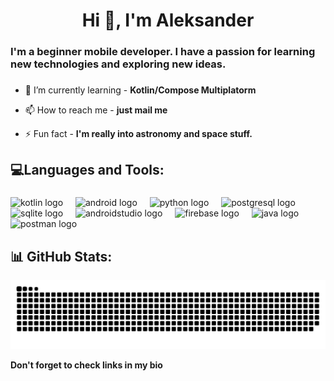 <h1 align="center">Hi 👋, I'm Aleksander</h1>
<h3 align="left">I'm a beginner mobile developer. I have a passion for learning new technologies and exploring new ideas.</h3>

###

- 🌱 I’m currently learning - **Kotlin/Compose Multiplatorm**

- 📫 How to reach me - **just mail me**

- ⚡ Fun fact - **I'm really into astronomy and space stuff.**
  
###


<h2 align="left">💻Languages and Tools:</h2>

###

<div align="left">
  <img src="https://cdn.jsdelivr.net/gh/devicons/devicon/icons/kotlin/kotlin-original.svg" height="40" alt="kotlin logo"  />
  <img width="12" />
  <img src="https://cdn.simpleicons.org/android/3DDC84" height="40" alt="android logo"  />
  <img width="12" />
  <img src="https://cdn.jsdelivr.net/gh/devicons/devicon/icons/python/python-original.svg" height="40" alt="python logo"  />
  <img width="12" />
  <img src="https://cdn.jsdelivr.net/gh/devicons/devicon/icons/postgresql/postgresql-original.svg" height="40" alt="postgresql logo"  />
  <img width="12" />
  <img src="https://cdn.jsdelivr.net/gh/devicons/devicon/icons/sqlite/sqlite-original.svg" height="40" alt="sqlite logo"  />
  <img width="12" />
  <img src="https://cdn.jsdelivr.net/gh/devicons/devicon/icons/androidstudio/androidstudio-original.svg" height="40" alt="androidstudio logo"  />
  <img width="12" />
  <img src="https://cdn.jsdelivr.net/gh/devicons/devicon/icons/firebase/firebase-plain.svg" height="40" alt="firebase logo"  />
  <img width="12" />
  <img src="https://cdn.jsdelivr.net/gh/devicons/devicon/icons/java/java-original.svg" height="40" alt="java logo"  />
  <img width="12" />
  <img src="https://skillicons.dev/icons?i=postman" height="40" alt="postman logo"  />
</div>

<h2 align="left">📊 GitHub Stats:</h2>

<picture>
  <source media="(prefers-color-scheme: dark)" srcset="https://raw.githubusercontent.com/ingridoo123/ingridoo123/output/github-snake-dark.svg" />
  <source media="(prefers-color-scheme: light)" srcset="https://raw.githubusercontent.com/ingridoo123/ingridoo123/output/github-snake.svg" />
  <img alt="github-snake" src="https://raw.githubusercontent.com/ingridoo123/ingridoo123/output/github-snake.svg" />
</picture>


**Don't forget to check links in my bio**
